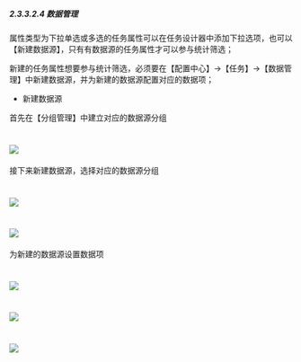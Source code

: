 ##### 2.3.3.2.4 数据管理

属性类型为下拉单选或多选的任务属性可以在任务设计器中添加下拉选项，也可以【新建数据源】，只有有数据源的任务属性才可以参与统计筛选；

新建的任务属性想要参与统计筛选，必须要在【配置中心】→【任务】→【数据管理】中新建数据源，并为新建的数据源配置对应的数据项；

* 新建数据源

首先在【分组管理】中建立对应的数据源分组

# ![](/assets/01-任务类型-数据管理-分组.png)

接下来新建数据源，选择对应的数据源分组

# ![](/assets/01-任务类型-数据管理-新建数据源1.png)

# ![](/assets/01-任务类型-数据管理-新建数据源2.png)

为新建的数据源设置数据项

# ![](/assets/01-任务类型-数据管理-新建数据源-设置数据项1.png)

# ![](/assets/01-任务类型-数据管理-新建数据源-设置数据项2.png)

# ![](/assets/01-任务类型-数据管理-新建数据源3.png)